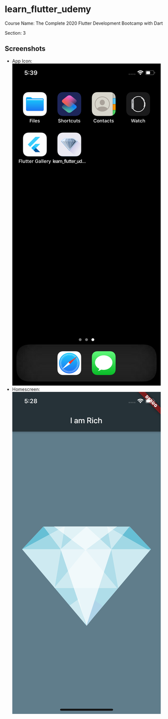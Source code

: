 # learn_flutter_udemy

Course Name: The Complete 2020 Flutter Development Bootcamp with Dart

Section: 3

## Screenshots
- App Icon: ![](iar-icon.png)
- Homescreen: ![](iar-homescreen.png)

